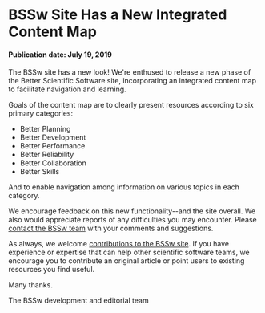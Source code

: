 # BSSw Site Has a New Integrated Content Map

#### Publication date: July 19, 2019

The BSSw site has a new look!  We're enthused to release a new phase of the Better Scientific Software site, incorporating an integrated content map to facilitate navigation and learning.  

Goals of the content map are to clearly present resources according to six primary categories:
- Better Planning
- Better Development
- Better Performance
- Better Reliability
- Better Collaboration 
- Better Skills

And to enable navigation among information on various topics in each category.

We encourage feedback on this new functionality--and the site overall.  We also would appreciate reports of any difficulties you may encounter.  Please [contact the BSSw team](https://bssw.io/contact) with your comments and suggestions.  

As always, we welcome [contributions to the BSSw site](https://bssw.io/contributes/new). If you have experience or expertise that can help other scientific software teams, we encourage you to contribute an original article or point users to existing resources you find useful.

Many thanks.

The BSSw development and editorial team


<!---
Publish: Yes
Categories: collaboration
Topics: projects and organizations
Tags: bssw-article
Level: 2
Prerequisites: default
Aggregate: none
--->
